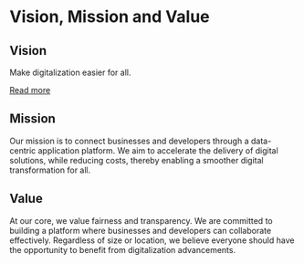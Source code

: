 # Vision, Mission and Value

## Vision

Make digitalization easier for all.

[Read more](./make-digitalization-easier-for-all.md)

## Mission

Our mission is to connect businesses and developers through a data-centric application platform. We aim to accelerate the delivery of digital solutions, while reducing costs, thereby enabling a smoother digital transformation for all.


## Value

At our core, we value fairness and transparency. We are committed to building a platform where businesses and developers can collaborate effectively. Regardless of size or location, we believe everyone should have the opportunity to benefit from digitalization advancements.
